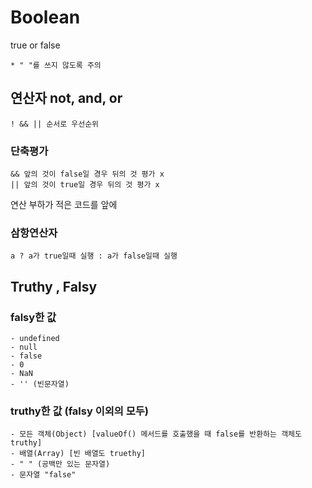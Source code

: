 # Boolean

true or false

`* " "를 쓰지 않도록 주의`

## 연산자 not, and, or

`! && || 순서로 우선순위`

### 단축평가

```
&& 앞의 것이 false일 경우 뒤의 것 평가 x
|| 앞의 것이 true일 경우 뒤의 것 평가 x
```

연산 부하가 적은 코드를 앞에

### 삼항연산자

`a ? a가 true일때 실행 : a가 false일때 실행`

## Truthy , Falsy

### falsy한 값

```
- undefined
- null
- false
- 0
- NaN
- '' (빈문자열)
```

### truthy한 값 (falsy 이외의 모두)

```
- 모든 객체(Object) [valueOf() 메서드를 호출했을 때 false를 반환하는 객체도 truthy]
- 배열(Array) [빈 배열도 truethy]
- " " (공백만 있는 문자열)
- 문자열 "false"
```

